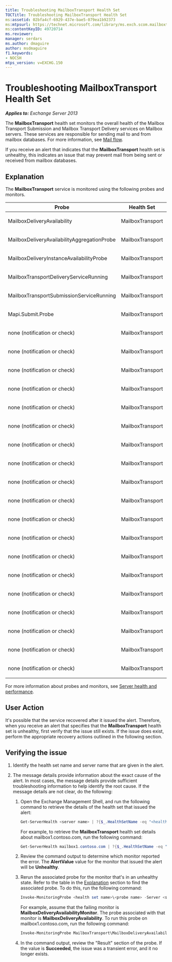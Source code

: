 ```yaml
---
title: Troubleshooting MailboxTransport Health Set
TOCTitle: Troubleshooting MailboxTransport Health Set
ms:assetid: 02bfa4cf-6929-437e-bae5-079ea1b92373
ms:mtpsurl: https://technet.microsoft.com/library/ms.exch.scom.mailboxtransport(v=EXCHG.150)
ms:contentKeyID: 49720714
ms.reviewer: 
manager: serdars
ms.author: dmaguire
author: msdmaguire
f1.keywords:
- NOCSH
mtps_version: v=EXCHG.150
---
```


# Troubleshooting MailboxTransport Health Set

_**Applies to:** Exchange Server 2013_

The **MailboxTransport** health set monitors the overall health of the Mailbox Transport Submission and Mailbox Transport Delivery services on Mailbox servers. These services are responsible for sending mail to and from mailbox databases. For more information, see [Mail flow](../../mail-flow-exchange-2013-help.md).

If you receive an alert that indicates that the **MailboxTransport** health set is unhealthy, this indicates an issue that may prevent mail from being sent or received from mailbox databases.

## Explanation

The **MailboxTransport** service is monitored using the following probes and monitors.

<table>
<colgroup>
<col style="width: 33%" />
<col style="width: 33%" />
<col style="width: 33%" />
</colgroup>
<thead>
<tr class="header">
<th>Probe</th>
<th>Health Set</th>
<th>Associated Monitors</th>
</tr>
</thead>
<tbody>
<tr class="odd">
<td><p>MailboxDeliveryAvailability</p></td>
<td><p>MailboxTransport</p></td>
<td><p>MailboxDeliveryAvailabilityMonitor</p></td>
</tr>
<tr class="even">
<td><p>MailboxDeliveryAvailabilityAggregationProbe</p></td>
<td><p>MailboxTransport</p></td>
<td><p>MailboxDeliveryAvailabilityAggregationMonitor</p></td>
</tr>
<tr class="odd">
<td><p>MailboxDeliveryInstanceAvailabilityProbe</p></td>
<td><p>MailboxTransport</p></td>
<td><p>MailboxDeliveryInstanceAvailabilityMonitor</p></td>
</tr>
<tr class="even">
<td><p>MailboxTransportDeliveryServiceRunning</p></td>
<td><p>MailboxTransport</p></td>
<td><p>MailboxTransportDeliveryServiceRunningMonitor</p></td>
</tr>
<tr class="odd">
<td><p>MailboxTransportSubmissionServiceRunning</p></td>
<td><p>MailboxTransport</p></td>
<td><p>MailboxTransportSubmissionServiceRunningMonitor</p></td>
</tr>
<tr class="even">
<td><p>Mapi.Submit.Probe</p></td>
<td><p>MailboxTransport</p></td>
<td><p>Mapi.Submit.Monitor</p></td>
</tr>
<tr class="odd">
<td><p>none (notification or check)</p></td>
<td><p>MailboxTransport</p></td>
<td><p>CrashEvent.msexchangedelivery</p></td>
</tr>
<tr class="even">
<td><p>none (notification or check)</p></td>
<td><p>MailboxTransport</p></td>
<td><p>CrashEvent.msexchangesubmission</p></td>
</tr>
<tr class="odd">
<td><p>none (notification or check)</p></td>
<td><p>MailboxTransport</p></td>
<td><p>DeliveryBackpressureSustainedTimeMonitor</p></td>
</tr>
<tr class="even">
<td><p>none (notification or check)</p></td>
<td><p>MailboxTransport</p></td>
<td><p>DeliveryInterceptorStoreDriverAgentPctPermFailedMonitor</p></td>
</tr>
<tr class="odd">
<td><p>none (notification or check)</p></td>
<td><p>MailboxTransport</p></td>
<td><p>MailboxTransportUserQuarantineMonitor</p></td>
</tr>
<tr class="even">
<td><p>none (notification or check)</p></td>
<td><p>MailboxTransport</p></td>
<td><p>MBTSubmissionInterceptorSubmissionAgentMonitor</p></td>
</tr>
<tr class="odd">
<td><p>none (notification or check)</p></td>
<td><p>MailboxTransport</p></td>
<td><p>MSExchangeAsstAvgEventProcessingTimeSubmissionMonitor50</p></td>
</tr>
<tr class="even">
<td><p>none (notification or check)</p></td>
<td><p>MailboxTransport</p></td>
<td><p>MSExchangeAsstAvgEventProcessingTimeSubmissionMonitor70</p></td>
</tr>
<tr class="odd">
<td><p>none (notification or check)</p></td>
<td><p>MailboxTransport</p></td>
<td><p>PrivateWorkingSetError.msexchangedelivery</p></td>
</tr>
<tr class="even">
<td><p>none (notification or check)</p></td>
<td><p>MailboxTransport</p></td>
<td><p>PrivateWorkingSetError.msexchangesubmission</p></td>
</tr>
<tr class="odd">
<td><p>none (notification or check)</p></td>
<td><p>MailboxTransport</p></td>
<td><p>PrivateWorkingSetWarning.msexchangedelivery</p></td>
</tr>
<tr class="even">
<td><p>none (notification or check)</p></td>
<td><p>MailboxTransport</p></td>
<td><p>PrivateWorkingSetWarning.msexchangesubmission</p></td>
</tr>
<tr class="odd">
<td><p>none (notification or check)</p></td>
<td><p>MailboxTransport</p></td>
<td><p>ProcessProcessorTimeError.msexchangedelivery</p></td>
</tr>
<tr class="even">
<td><p>none (notification or check)</p></td>
<td><p>MailboxTransport</p></td>
<td><p>ProcessProcessorTimeError.msexchangesubmission</p></td>
</tr>
<tr class="odd">
<td><p>none (notification or check)</p></td>
<td><p>MailboxTransport</p></td>
<td><p>ProcessProcessorTimeWarning.msexchangedelivery</p></td>
</tr>
<tr class="even">
<td><p>none (notification or check)</p></td>
<td><p>MailboxTransport</p></td>
<td><p>ProcessProcessorTimeWarning.msexchangesubmission</p></td>
</tr>
<tr class="odd">
<td><p>none (notification or check)</p></td>
<td><p>MailboxTransport</p></td>
<td><p>SubmissionBackpressureSustainedTimeMonitor</p></td>
</tr>
<tr class="even">
<td><p>none (notification or check)</p></td>
<td><p>MailboxTransport</p></td>
<td><p>SubmissionInterceptorSubmissionAgentPctPermFailedMonitor</p></td>
</tr>
<tr class="odd">
<td><p>none (notification or check)</p></td>
<td><p>MailboxTransport</p></td>
<td><p>TransportDeliveryFailuresDeliveryStoreDriver560Monitor</p></td>
</tr>
</tbody>
</table>

For more information about probes and monitors, see [Server health and performance](../../server-health-and-performance-exchange-2013-help.md).

## User Action

It's possible that the service recovered after it issued the alert. Therefore, when you receive an alert that specifies that the **MailboxTransport** health set is unhealthy, first verify that the issue still exists. If the issue does exist, perform the appropriate recovery actions outlined in the following section.

## Verifying the issue

1. Identify the health set name and server name that are given in the alert.

2. The message details provide information about the exact cause of the alert. In most cases, the message details provide sufficient troubleshooting information to help identify the root cause. If the message details are not clear, do the following:

   1. Open the Exchange Management Shell, and run the following command to retrieve the details of the health set that issued the alert:

      ```powershell
      Get-ServerHealth <server name> | ?{$_.HealthSetName -eq "<health set name>"}
      ```

      For example, to retrieve the **MailboxTransport** health set details about mailbox1.contoso.com, run the following command:

      ```powershell
      Get-ServerHealth mailbox1.contoso.com | ?{$_.HealthSetName -eq "MailboxTransport"}
      ```

   2. Review the command output to determine which monitor reported the error. The **AlertValue** value for the monitor that issued the alert will be **Unhealthy**.

   3. Rerun the associated probe for the monitor that's in an unhealthy state. Refer to the table in the [Explanation](troubleshooting-activesync-health-set.md) section to find the associated probe. To do this, run the following command:

      ```powershell
      Invoke-MonitoringProbe <health set name>\<probe name> -Server <server name> | Format-List
      ```

      For example, assume that the failing monitor is **MailboxDeliveryAvailabilityMonitor**. The probe associated with that monitor is **MailboxDeliveryAvailability**. To run this probe on mailbox1.contoso.com, run the following command:

      ```powershell
      Invoke-MonitoringProbe MailboxTransport\MailboxDeliveryAvailabilityMonitor -Server mailbox1.contoso.com | Format-List
      ```

   4. In the command output, review the "Result" section of the probe. If the value is **Succeeded**, the issue was a transient error, and it no longer exists.